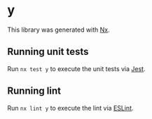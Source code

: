 # y

This library was generated with [Nx](https://nx.dev).

## Running unit tests

Run `nx test y` to execute the unit tests via [Jest](https://jestjs.io).

## Running lint

Run `nx lint y` to execute the lint via [ESLint](https://eslint.org/).
